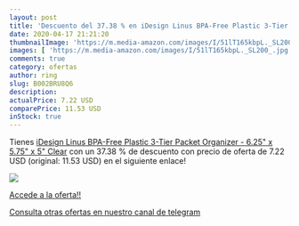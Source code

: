 ```yaml
---
layout: post
title: 'Descuento del 37.38 % en iDesign Linus BPA-Free Plastic 3-Tier Pa'
date: 2020-04-17 21:21:20
thumbnailImage: 'https://m.media-amazon.com/images/I/51lT165kbpL._SL200_.jpg'
images: [ 'https://m.media-amazon.com/images/I/51lT165kbpL._SL200_.jpg' ]
comments: true
category: ofertas
author: ring
slug: B002BRU8Q6
description:
actualPrice: 7.22 USD
comparePrice: 11.53 USD
inStock: true
---
```


Tienes [iDesign Linus BPA-Free Plastic 3-Tier Packet Organizer - 6.25" x 5.75" x 5"  Clear](https://www.amazon.com/dp/B002BRU8Q6/?tag=redken08-20) con un 37.38 % de descuento con precio de oferta de 7.22 USD (original: 11.53 USD) en el siguiente enlace!

[![](https://m.media-amazon.com/images/I/51lT165kbpL._SL200_.jpg)](https://www.amazon.com/dp/B002BRU8Q6/?tag=redken08-20)

[Accede a la oferta!!](https://www.amazon.com/dp/B002BRU8Q6/?tag=redken08-20)

[Consulta otras ofertas en nuestro canal de telegram](https://t.me/s/ofertas25)
